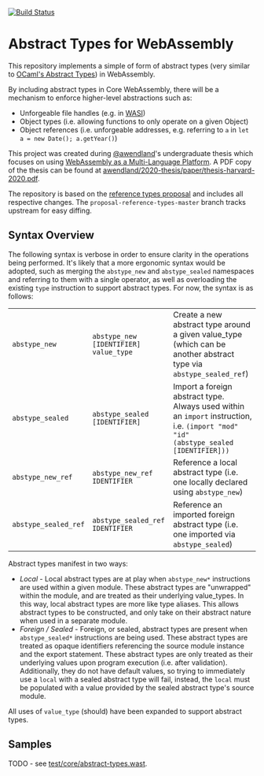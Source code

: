[![Build Status](https://github.com/awendland/webassembly-spec-abstypes/workflows/Continuous%20Integration/badge.svg)](https://github.com/awendland/webassembly-spec-abstypes/actions)

# Abstract Types for WebAssembly

This repository implements a simple of form of abstract types (very similar to [OCaml's Abstract Types](https://ocaml.org/learn/tutorials/modules.html#Abstract-types)) in WebAssembly.

By including abstract types in Core WebAssembly, there will be a mechanism to enforce higher-level abstractions such as:

* Unforgeable file handles (e.g. in [WASI](https://github.com/WebAssembly/WASI/blob/master/phases/snapshot/witx/typenames.witx#L277))
* Object types (i.e. allowing functions to only operate on a given Object)
* Object references (i.e. unforgeable addresses, e.g. referring to `a` in `let a = new Date(); a.getYear()`)

This project was created during [@awendland](https://github.com/awendland)'s undergraduate thesis which focuses on using [WebAssembly as a Multi-Language Platform](https://github.com/awendland/2020-thesis). A PDF copy of the thesis can be found at [awendland/2020-thesis/paper/thesis-harvard-2020.pdf](https://github.com/awendland/2020-thesis/blob/master/paper/thesis-harvard-2020.pdf).

The repository is based on the [reference types proposal](https://github.com/WebAssembly/reference-types) and includes all respective changes. The `proposal-reference-types-master` branch tracks upstream for easy diffing.

## Syntax Overview

The following syntax is verbose in order to ensure clarity in the operations being performed. It's likely that a more ergonomic syntax would be adopted, such as merging the `abstype_new` and `abstype_sealed` namespaces and referring to them with a single operator, as well as overloading the existing `type` instruction to support abstract types. For now, the syntax is as follows:

|                      |                                       |                    |
|----------------------|---------------------------------------|--------------------|
| `abstype_new`        | `abstype_new [IDENTIFIER] value_type` | Create a new abstract type around a given value_type (which can be another abstract type via `abstype_sealed_ref`) |
| `abstype_sealed`     | `abstype_sealed [IDENTIFIER]`         | Import a foreign abstract type. Always used within an `import` instruction, i.e. `(import "mod" "id" (abstype_sealed [IDENTIFIER]))` |
| `abstype_new_ref`    | `abstype_new_ref IDENTIFIER`          | Reference a local abstract type (i.e. one locally declared using `abstype_new`) |
| `abstype_sealed_ref` | `abstype_sealed_ref IDENTIFIER`       | Reference an imported foreign abstract type (i.e. one imported via `abstype_sealed`) |

Abstract types manifest in two ways:

* _Local_ - Local abstract types are at play when `abstype_new*` instructions are used within a given module. These abstract types are "unwrapped" within the module, and are treated as their underlying value_types. In this way, local abstract types are more like type aliases. This allows abstract types to be constructed, and only take on their abstract nature when used in a separate module.
* _Foreign / Sealed_ - Foreign, or sealed, abstract types are present when `abstype_sealed*` instructions are being used. These abstract types are treated as opaque identifiers referencing the source module instance and the export statement. These abstract types are only treated as their underlying values upon program execution (i.e. after validation). Additionally, they do not have default values, so trying to immediately use a `local` with a sealed abstract type will fail, instead, the `local` must be populated with a value provided by the sealed abstract type's source module.

All uses of `value_type` (should) have been expanded to support abstract types.

## Samples

TODO - see [test/core/abstract-types.wast](test/core/abstract-types.wast).
